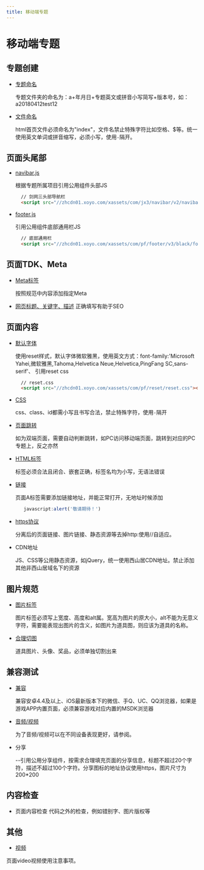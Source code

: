 ```yaml
---
title: 移动端专题
---
```


# 移动端专题
## 专题创建
* [专题命名](../page-standard/file-directory.md#%E4%B8%93%E9%A2%98%E7%9B%AE%E5%BD%95%E5%91%BD%E5%90%8D)

  专题文件夹的命名为：a+年月日+专题英文或拼音小写简写+版本号，如：a20180412test12
  
* [文件命名](/page-standard/file-directory.html#%E6%96%87%E4%BB%B6%E5%91%BD%E5%90%8D)

  html首页文件必须命名为"index"，文件名禁止特殊字符比如空格、$等。统一使用英文单词或拼音缩写，必须小写，使用`-`隔开。
## 页面头尾部
* [navibar.js](/page-standard/navibar.html#%E7%BB%84%E4%BB%B6cdn)
  
  根据专题所属项目引用公用组件头部JS
  ```html
    // 剑网三头部导航栏
    <script src="//zhcdn01.xoyo.com/xassets/com/jx3/navibar/v2/navibar.js"></script>
   ```
    
* [footer.js](/page-standard/foot.html)
  
  引用公用组件底部通用栏JS
  ```html
    // 底部通用栏
    <script src="//zhcdn01.xoyo.com/xassets/com/pf/footer/v3/black/footer.js"></script>
   ```
## 页面TDK、Meta
* [Meta标签](/page-standard/pageHead.html#%E9%A1%B5%E9%9D%A2meta)

  按照规范中内容添加指定Meta
  
 * [网页标题、关键字、描述](/page-standard/pageHead.html#%E9%A1%B5%E9%9D%A2%E6%A0%87%E9%A2%98-title) 正确填写有助于SEO
## 页面内容
* [默认字体](/page-standard/css.html#reset%E7%A4%BA%E4%BE%8B)

  使用reset样式，默认字体微软雅黑，使用英文方式：font-family:'Microsoft Yahei,微软雅黑,Tahoma,Helvetica Neue,Helvetica,PingFang SC,sans-serif'、
  引用reset css
  ```html
    // reset.css
    <script src="//zhcdn01.xoyo.com/xassets/com/pf/reset/reset.css"></script>
   ```
* [CSS](/page-standard/css.html#%E9%80%89%E6%8B%A9%E5%99%A8)

  css、class、id都需小写且书写合法，禁止特殊字符，使用`-`隔开
* [页面跳转](/page-standard/pageHead.html#%E9%A1%B5%E9%9D%A2%E8%B7%B3%E8%BD%AC)

  如为双端页面，需要自动判断跳转，如PC访问移动端页面，跳转到对应的PC专题上，反之亦然
* [HTML标签](/page-standard/html.html)

  标签必须合法且闭合、嵌套正确，标签名均为小写，无语法错误
* [链接](/page-standard/html.html#%E9%93%BE%E6%8E%A5)
  
  页面A标签需要添加链接地址，并能正常打开，无地址时候添加
  ```javascript
     javascript:alert('敬请期待！')
   ```
* [https协议](/page-standard/html.html#https%E5%8D%8F%E8%AE%AE%E8%87%AA%E9%80%82%E5%BA%94)

  分离后的页面链接、图片链接、静态资源等去掉http:使用//自适应。
* CDN地址

  JS、CSS等公用静态资源，如jQuery，统一使用西山居CDN地址。禁止添加其他非西山居域名下的资源
## 图片规范
* [图片标签](/page-standard/image-handle.html#%E5%9B%BE%E7%89%87%E6%A0%87%E7%AD%BE)

  图片标签必须写上宽度、高度和alt属。宽高为图片的原大小，alt不能为无意义字符，需要能表现出图片的含义，如图片为道具图，则应该为道具的名称。
* [合理切图](/page-standard/image-handle.html#%E5%90%88%E7%90%86%E5%88%87%E5%9B%BE)

  道具图片、头像、奖品，必须单独切割出来
## 兼容测试
* [兼容](/page-standard/mobile-compatible.html)

  兼容安卓4.4及以上、iOS最新版本下的微信、手Q、UC、QQ浏览器，如果是游戏APP内置页面，必须兼容游戏对应内置的MSDK浏览器
* [音频/视频]()

  为了音频/视频可以在不同设备表现更好，请参阅。
 * 分享
 
   --引用公用分享组件，按需求合理填充页面的分享信息，标题不超过20个字符，描述不超过100个字符。分享图标的地址协议使用https，图片尺寸为200*200
## 内容检查
* 页面内容检查 代码之外的检查，例如错别字、图片版权等
## 其他
* [视频](/page-standard/h5-video-audio.html)

页面video视频使用注意事项。

